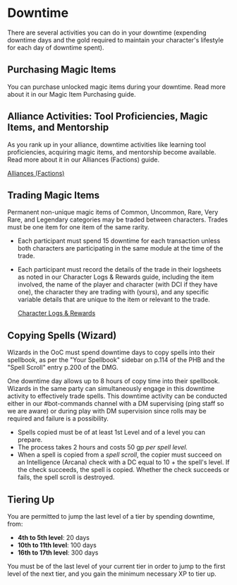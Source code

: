 # Downtime

There are several activities you can do in your downtime (expending downtime days and the gold required to maintain your character's lifestyle for each day of downtime spent).

## Purchasing Magic Items

You can purchase unlocked magic items during your downtime. Read more about it in our Magic Item Purchasing guide.

## Alliance Activities: Tool Proficiencies, Magic Items, and Mentorship

As you rank up in your alliance, downtime activities like learning tool proficiencies, acquiring magic items, and mentorship become available. Read more about it in our Alliances (Factions) guide.

[Alliances (Factions)](Alliances%20(Factions)%206988bfef5e924b22bb0fca5c518161eb.md)

## Trading Magic Items

Permanent non-unique magic items of Common, Uncommon, Rare, Very Rare, and Legendary categories may be traded between characters. Trades must be one item for one item of the same rarity.

- Each participant must spend 15 downtime for each transaction unless both characters are participating in the same module at the time of the trade.
- Each participant must record the details of the trade in their logsheets as noted in our Character Logs & Rewards guide, including the item involved, the name of the player and character (with DCI if they have one), the character they are trading with (yours), and any specific variable details that are unique to the item or relevant to the trade.

    [Character Logs & Rewards](Character%20Logs%20&%20Rewards%20265d99a2c371420fbd5b8a9a74a43b9c.md)

## Copying Spells (Wizard)

Wizards in the OoC must spend downtime days to copy spells into their spellbook, as per the "Your Spellbook" sidebar on p.114 of the PHB and the "Spell Scroll" entry p.200 of the DMG.

One downtime day allows up to 8 hours of copy time into their spellbook. Wizards in the same party can simultaneously engage in this downtime activity to effectively trade spells. This downtime activity can be conducted either in our #bot-commands channel with a DM supervising (ping staff so we are aware) or during play with DM supervision since rolls may be required and failure is a possibility.

- Spells copied must be of at least 1st Level and of a level you can prepare.
- The process takes 2 hours and costs 50 gp *per spell level.*
- When a spell is copied from a *spell scroll*, the copier must succeed on an Intelligence (Arcana) check with a DC equal to 10 + the spell's level. If the check succeeds, the spell is copied. Whether the check succeeds or fails, the spell scroll is destroyed.

## Tiering Up

You are permitted to jump the last level of a tier by spending downtime, from:

- **4th to 5th level**: 20 days
- **10th to 11th level**: 100 days
- **16th to 17th level**: 300 days

You must be of the last level of your current tier in order to jump to the first level of the next tier, and you gain the minimum necessary XP to tier up.